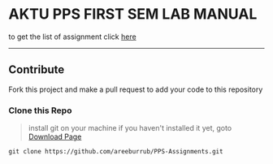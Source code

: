 # AKTU PPS FIRST SEM LAB MANUAL
to get the list of assignment click [here](PPS%20ASSIGNMENT.pdf)

<hr>

## Contribute
Fork this project and make a pull request to add your code to this repository


### Clone this Repo
> install git on your machine if you haven't installed it yet, goto [Download Page](https://git-scm.com/downloads)
```shell
git clone https://github.com/areeburrub/PPS-Assignments.git
```
